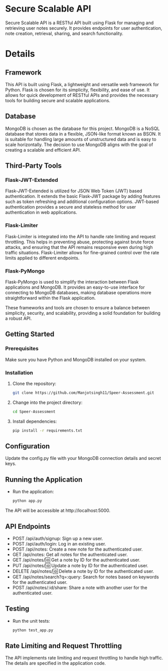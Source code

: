 # Secure Scalable API

Secure Scalable API is a RESTful API built using Flask for managing and retrieving user notes securely. It provides endpoints for user authentication, note creation, retrieval, sharing, and search functionality.


# Details

## Framework

This API is built using Flask, a lightweight and versatile web framework for Python. Flask is chosen for its simplicity, flexibility, and ease of use. It allows for quick development of RESTful APIs and provides the necessary tools for building secure and scalable applications.

## Database

MongoDB is chosen as the database for this project. MongoDB is a NoSQL database that stores data in a flexible, JSON-like format known as BSON. It is suitable for handling large amounts of unstructured data and is easy to scale horizontally. The decision to use MongoDB aligns with the goal of creating a scalable and efficient API.

## Third-Party Tools

### Flask-JWT-Extended

Flask-JWT-Extended is utilized for JSON Web Token (JWT) based authentication. It extends the basic Flask-JWT package by adding features such as token refreshing and additional configuration options. JWT-based authentication provides a secure and stateless method for user authentication in web applications.

### Flask-Limiter

Flask-Limiter is integrated into the API to handle rate limiting and request throttling. This helps in preventing abuse, protecting against brute force attacks, and ensuring that the API remains responsive even during high traffic situations. Flask-Limiter allows for fine-grained control over the rate limits applied to different endpoints.

### Flask-PyMongo

Flask-PyMongo is used to simplify the interaction between Flask applications and MongoDB. It provides an easy-to-use interface for connecting to MongoDB databases, making database operations more straightforward within the Flask application.

These frameworks and tools are chosen to ensure a balance between simplicity, security, and scalability, providing a solid foundation for building a robust API.


## Getting Started

### Prerequisites

Make sure you have Python and MongoDB installed on your system.

### Installation

1. Clone the repository:

   ```bash
   git clone https://github.com/Manjotsingh11/Speer-Assessment.git

1. Change into the project directory:
   ```bash
   cd Speer-Assessment

2. Install dependencies:
   ```bash
   pip install -r requirements.txt

## Configuration
Update the config.py file with your MongoDB connection details and secret keys.

## Running the Application

- Run the application:

  ```bash
  python app.py
The API will be accessible at http://localhost:5000.

## API Endpoints
- POST /api/auth/signup: Sign up a new user.
- POST /api/auth/login: Log in an existing user.
- POST /api/notes: Create a new note for the authenticated user.
- GET /api/notes: Get all notes for the authenticated user.
- GET /api/notes/:id: Get a note by ID for the authenticated user.
- PUT /api/notes/:id: Update a note by ID for the authenticated user.
- DELETE /api/notes/:id: Delete a note by ID for the authenticated user.
- GET /api/notes/search?q=:query: Search for notes based on keywords for the authenticated user.
- POST /api/notes/:id/share: Share a note with another user for the authenticated user.

## Testing
- Run the unit tests:
  ```bash
  python test_app.py

## Rate Limiting and Request Throttling
The API implements rate limiting and request throttling to handle high traffic. The details are specified in the application code.

